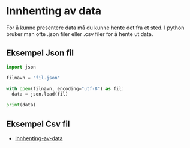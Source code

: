 # Innhenting av data
For å kunne presentere data må du kunne hente det fra et sted. I python bruker man ofte .json filer eller .csv filer for å hente ut data.

## Eksempel Json fil

```python
import json

filnavn = "fil.json"

with open(filnavn, encoding="utf-8") as fil:
  data = json.load(fil)

print(data)

```

## Eksempel Csv fil

- [Innhenting-av-data](https://github.com/Jensbjorgo/IT2-bigmppe/blob/main/1.samfunn%20og%20systemer/Standarder%20for%20lagring%2C%20utveksling%20og%20sikring%20av%20data/folketetthet.py)